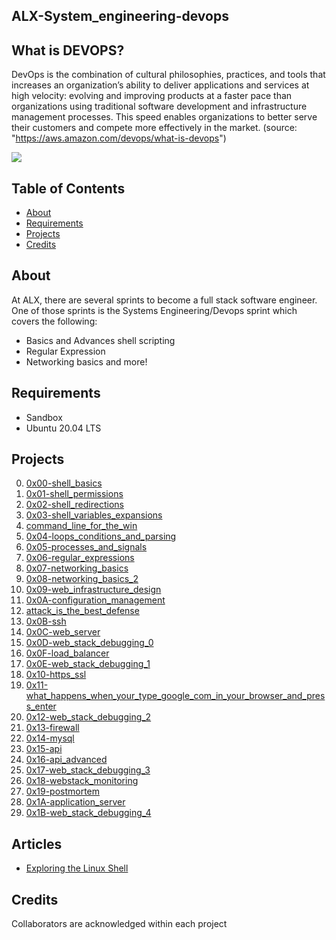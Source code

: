 ## ALX-System_engineering-devops


## What is DEVOPS?

DevOps is the combination of cultural philosophies, practices, and tools that increases an organization’s ability to deliver applications and services at high velocity: evolving and improving products at a faster pace than organizations using traditional software development and infrastructure management processes. This speed enables organizations to better serve their customers and compete more effectively in the market.
(source: "https://aws.amazon.com/devops/what-is-devops")

![](https://d1.awsstatic.com/product-marketing/DevOps/DevOps_feedback-diagram.ff668bfc299abada00b2dcbdc9ce2389bd3dce3f.png)

## Table of Contents

* [About](#about)
* [Requirements](#requirements)
* [Projects](#projects)
* [Credits](#credits)

## About
At ALX, there are several sprints to become a full stack software engineer. One of those sprints is the Systems Engineering/Devops sprint which covers the following:

- Basics and Advances shell scripting
- Regular Expression
- Networking basics
and more!

## Requirements
* Sandbox
* Ubuntu 20.04 LTS

## Projects
0. [0x00-shell_basics](./0x00-shell_basics)
1. [0x01-shell_permissions](./0x01-shell_permissions)
2. [0x02-shell_redirections](./0x02-shell_redirections)
3. [0x03-shell_variables_expansions](./0x03-shell_variables_expansions)
4. [command_line_for_the_win](./command_line_for_the_win)
5. [0x04-loops_conditions_and_parsing](./0x04-loops_conditions_and_parsing)
6. [0x05-processes_and_signals](./0x05-processes_and_signals)
7. [0x06-regular_expressions](./0x06-regular_expressions)
8. [0x07-networking_basics](./0x07-networking_basics)
9. [0x08-networking_basics_2](./0x08-networking_basics_2)
10. [0x09-web_infrastructure_design](./0x09-web_infrastructure_design)
11. [0x0A-configuration_management](./0x0A-configuration_management)
12. [attack_is_the_best_defense](./attack_is_the_best_defense)
13. [0x0B-ssh](./0x0B-ssh)
14. [0x0C-web_server](./0x0C-web_server)
15. [0x0D-web_stack_debugging_0](./0x0D-web_stack_debugging_0)
16. [0x0F-load_balancer](./0x0F-load_balancer)
17. [0x0E-web_stack_debugging_1](./0x0E-web_stack_debugging_1)
18. [0x10-https_ssl](./0x10-https_ssl)
19. [0x11-what_happens_when_your_type_google_com_in_your_browser_and_press_enter](./0x11-what_happens_when_your_type_google_com_in_your_browser_and_press_enter)
20. [0x12-web_stack_debugging_2](./0x12-web_stack_debugging_2)
21. [0x13-firewall](./0x13-firewall)
22. [0x14-mysql](./0x14-mysql)
23. [0x15-api](./0x15-api)
24. [0x16-api_advanced](./0x16-api_advanced)
25. [0x17-web_stack_debugging_3](./0x17-web_stack_debugging_3)
26. [0x18-webstack_monitoring](./0x18-webstack_monitoring)
27. [0x19-postmortem](./0x19-postmortem)
28. [0x1A-application_server](./0x1A-application_server)
29. [0x1B-web_stack_debugging_4](./0x1B-web_stack_debugging_4)

## Articles
* [Exploring the Linux Shell](https://medium.com/@onepunchcoder/exploring-the-linux-shell-1d141d5368bd)
## Credits
Collaborators are acknowledged within each project
